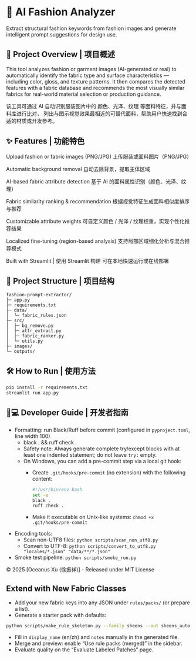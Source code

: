 # 👗 AI Fashion Analyzer
Extract structural fashion keywords from fashion images and generate intelligent prompt suggestions for design use.

## 🌟 Project Overview | 项目概述
This tool analyzes fashion or garment images (AI-generated or real) to automatically identify the fabric type and surface characteristics — including color, gloss, and texture patterns.
It then compares the detected features with a fabric database and recommends the most visually similar fabrics for real-world material selection or production guidance.

该工具可通过 AI 自动识别服装图片中的 颜色、光泽、纹理 等面料特征，并与面料库进行比对，
列出与图示视觉效果最相近的可替代面料，帮助用户快速找到合适的材质或开发参考。
## ✨ Features | 功能特色
Upload fashion or fabric images (PNG/JPG)
上传服装或面料图片（PNG/JPG）

Automatic background removal
自动去除背景，提取主体区域

AI-based fabric attribute detection
基于 AI 的面料属性识别（颜色、光泽、纹理）

Fabric similarity ranking & recommendation
根据视觉特征生成面料相似度排序与推荐

Customizable attribute weights
可自定义颜色 / 光泽 / 纹理权重，实现个性化推荐结果

Localized fine-tuning (region-based analysis)
支持局部区域细化分析与混合推荐模式

Built with Streamlit | 使用 Streamlit 构建
可在本地快速运行或在线部署

## 📂 Project Structure | 项目结构
```text
fashion-prompt-extractor/
├─ app.py
├─ requirements.txt
├─ data/
│  └─ fabric_rules.json
├─ src/
│  ├─ bg_remove.py
│  ├─ attr_extract.py
│  ├─ fabric_ranker.py
│  └─ utils.py
├─ images/
└─ outputs/
```

## 🛠️ How to Run | 使用方法
```bash
pip install -r requirements.txt
streamlit run app.py
```

## 👨💻 Developer Guide | 开发者指南
- Formatting: run Black/Ruff before commit (configured in `pyproject.toml`, line width 100)
  - black . && ruff check .
  - Safety note: Always generate complete try/except blocks with at least one indented statement; do not leave `try:` empty.
  - On Windows, you can add a pre-commit step via a local git hook:
    - Create `.git/hooks/pre-commit` (no extension) with the following content:
      
      ```bash
      #!/usr/bin/env bash
      set -e
      black .
      ruff check .
      ```
      
    - Make it executable on Unix-like systems: `chmod +x .git/hooks/pre-commit`
- Encoding tools:
  - Scan non-UTF8 files: `python scripts/scan_non_utf8.py`
  - Convert to UTF-8: `python scripts/convert_to_utf8.py "locales/*.json" "data/**/*.json"`
 - Smoke test pipeline: `python scripts/smoke_run.py`

© 2025 [Oceanus Xu (徐振祥)] - Released under MIT License

## Extend with New Fabric Classes

- Add your new fabric keys into any JSON under `rules/packs/` (or prepare a list).
- Generate a starter pack with defaults:

```bash
python scripts/make_rule_skeleton.py --family sheens --out sheens_auto.json
```

- Fill in `display_name` (en/zh) and `notes` manually in the generated file.
- Merge and preview: enable “Use rule packs (merged)” in the sidebar.
- Evaluate quality on the “Evaluate Labeled Patches” page.
